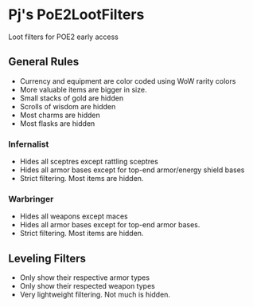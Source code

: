 # Pj's PoE2LootFilters
Loot filters for POE2 early access

## General Rules
- Currency and equipment are color coded using WoW rarity colors
- More valuable items are bigger in size.
- Small stacks of gold are hidden
- Scrolls of wisdom are hidden
- Most charms are hidden
- Most flasks are hidden

### Infernalist
- Hides all sceptres except rattling sceptres
- Hides all armor bases except for top-end armor/energy shield bases
- Strict filtering.  Most items are hidden.

### Warbringer
- Hides all weapons except maces
- Hides all armor bases except for top-end armor bases.
- Strict filtering.  Most items are hidden.

## Leveling Filters
- Only show their respective armor types
- Only show their respected weapon types
- Very lightweight filtering.  Not much is hidden.
